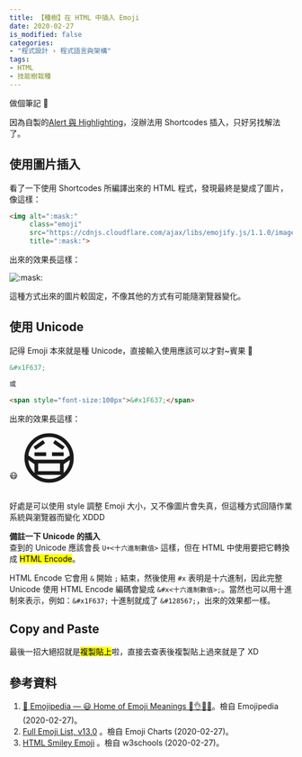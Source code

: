 ```yaml
---
title: 【種樹】在 HTML 中插入 Emoji  
date: 2020-02-27
is_modified: false
categories:
- "程式設計 › 程式語言與架構"
tags:
- HTML
- 技能樹栽種
--- 
```


做個筆記 :memo:
  
因為自製的[Alert 與 Highlighting](/Accent_the_Text_by_CSS_Alert_and_Highlighting/)，沒辦法用 Shortcodes 插入，只好另找解法了。

<!--more-->
## 使用圖片插入
看了一下使用 Shortcodes 所編譯出來的 HTML 程式，發現最終是變成了圖片，像這樣：

```html
<img alt=":mask:" 
     class="emoji"
     src="https://cdnjs.cloudflare.com/ajax/libs/emojify.js/1.1.0/images/basic/mask.png" 
     title=":mask:">
```

<p class="paragraph-spacing"></p> 

出來的效果長這樣：  

<img alt=":mask:" class="emoji" src="https://cdnjs.cloudflare.com/ajax/libs/emojify.js/1.1.0/images/basic/mask.png" title=":mask:">  

<p class="paragraph-spacing"></p>

這種方式出來的圖片較固定，不像其他的方式有可能隨瀏覽器變化。



## 使用 Unicode
記得 Emoji 本來就是種 Unicode，直接輸入使用應該可以才對~賓果 🎉
 
```html
&#x1F637;

或

<span style="font-size:100px">&#x1F637;</span>
```

<p class="paragraph-spacing"></p> 

出來的效果長這樣：  
&#x1F637; <span style="font-size:100px">&#x1F637;</span>

<p class="paragraph-spacing"></p>

好處是可以使用 style 調整 Emoji 大小，又不像圖片會失真，但這種方式回隨作業系統與瀏覽器而變化 XDDD

<p class="paragraph-spacing"></p>


**備註一下 Unicode 的插入**  
查到的 Unicode 應該會長 `U+<十六進制數值>` 這樣，但在 HTML 中使用要把它轉換成 <mark>HTML Encode</mark>。

HTML Encode 它會用 `&` 開始 `;` 結束，然後使用 `#x` 表明是十六進制，因此完整 Unicode 使用 HTML Encode 編碼會變成 `&#x<十六進制數值>;`。當然也可以用十進制來表示，例如：`&#x1F637;` 十進制就成了 `&#128567;`，出來的效果都一樣。



## Copy and Paste
最後一招大絕招就是<mark>複製貼上</mark>啦，直接去查表後複製貼上過來就是了 XD



## 參考資料 
1. [📙 Emojipedia — 😃 Home of Emoji Meanings 💁👌🎍😍](https://emojipedia.org/)。檢自 Emojipedia (2020-02-27)。 
2. [Full Emoji List, v13.0](https://unicode.org/emoji/charts/full-emoji-list.html#1f618) 。檢自 Emoji Charts (2020-02-27)。
3. [HTML Smiley Emoji](https://www.w3schools.com/charsets/ref_emoji_smileys.asp) 。檢自 w3schools (2020-02-27)。


